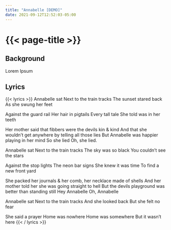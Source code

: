 ```yaml
---
title: "Annabelle [DEMO]"
date: 2021-09-12T12:52:03-05:00
---
```

# {{< page-title >}}

## Background
Lorem Ipsum

## Lyrics
{{< lyrics >}}
Annabelle sat
Next to the train tracks
The sunset stared back
As she swung her feet

Against the guard rail
Her hair in pigtails
Every tall tale
She told was in her teeth

Her mother said that fibbers were the devils kin & kind
And that she wouldn’t get anywhere by telling all those lies
But Annabelle was happier playing in her mind
So she lied
Oh, she lied.

Annabelle sat
Next to the train tracks
The sky was so black
You couldn’t see the stars

Against the stop lights
The neon bar signs
She knew it was time
To find a new front yard

She packed her journals & her comb, her necklace made of shells
And her mother told her she was going straight to hell
But the devils playground was better than standing still
Hey Annabelle
Oh, Annabelle

Annabelle sat
Next to the train tracks
And she looked back
But she felt no fear

She said a prayer
Home was nowhere
Home was somewhere
But it wasn’t here
{{< / lyrics >}}

